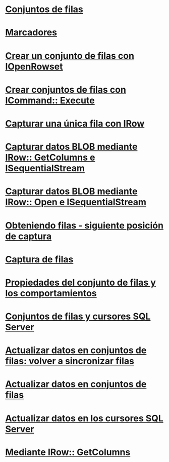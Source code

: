 # [Conjuntos de filas](rowsets.md)

# [Marcadores](bookmarks.md)
# [Crear un conjunto de filas con IOpenRowset](creating-a-rowset-with-iopenrowset.md)
# [Crear conjuntos de filas con ICommand:: Execute](creating-rowsets-with-icommand-execute.md)
# [Capturar una única fila con IRow](fetching-a-single-row-with-irow.md)
# [Capturar datos BLOB mediante IRow:: GetColumns e ISequentialStream](fetching-blob-data-using-irow-getcolumns-and-isequentialstream.md)
# [Capturar datos BLOB mediante IRow:: Open e ISequentialStream](fetching-blob-data-using-irow-open-and-isequentialstream.md)
# [Obteniendo filas - siguiente posición de captura](fetching-rows-next-fetch-position.md)
# [Captura de filas](fetching-rows.md)
# [Propiedades del conjunto de filas y los comportamientos](rowset-properties-and-behaviors.md)
# [Conjuntos de filas y cursores SQL Server](rowsets-and-sql-server-cursors.md)
# [Actualizar datos en conjuntos de filas: volver a sincronizar filas](updating-data-in-rowsets-resynchronizing-rows.md)
# [Actualizar datos en conjuntos de filas](updating-data-in-rowsets.md)
# [Actualizar datos en los cursores SQL Server](updating-data-in-sql-server-cursors.md)
# [Mediante IRow:: GetColumns](using-irow-getcolumns.md)
